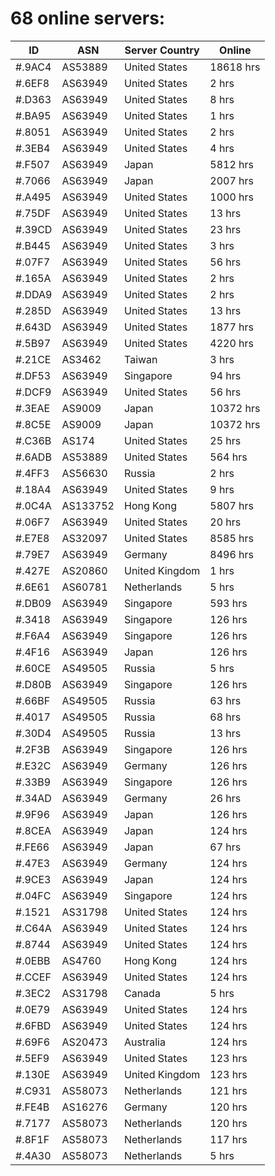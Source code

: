 # 68 online servers:

| ID | ASN | Server Country | Online |
| ------ | ------ | ------ | ------ |
| #.9AC4 | AS53889 | United States | 18618 hrs |
| #.6EF8 | AS63949 | United States | 2 hrs |
| #.D363 | AS63949 | United States | 8 hrs |
| #.BA95 | AS63949 | United States | 1 hrs |
| #.8051 | AS63949 | United States | 2 hrs |
| #.3EB4 | AS63949 | United States | 4 hrs |
| #.F507 | AS63949 | Japan | 5812 hrs |
| #.7066 | AS63949 | Japan | 2007 hrs |
| #.A495 | AS63949 | United States | 1000 hrs |
| #.75DF | AS63949 | United States | 13 hrs |
| #.39CD | AS63949 | United States | 23 hrs |
| #.B445 | AS63949 | United States | 3 hrs |
| #.07F7 | AS63949 | United States | 56 hrs |
| #.165A | AS63949 | United States | 2 hrs |
| #.DDA9 | AS63949 | United States | 2 hrs |
| #.285D | AS63949 | United States | 13 hrs |
| #.643D | AS63949 | United States | 1877 hrs |
| #.5B97 | AS63949 | United States | 4220 hrs |
| #.21CE | AS3462 | Taiwan | 3 hrs |
| #.DF53 | AS63949 | Singapore | 94 hrs |
| #.DCF9 | AS63949 | United States | 56 hrs |
| #.3EAE | AS9009 | Japan | 10372 hrs |
| #.8C5E | AS9009 | Japan | 10372 hrs |
| #.C36B | AS174 | United States | 25 hrs |
| #.6ADB | AS53889 | United States | 564 hrs |
| #.4FF3 | AS56630 | Russia | 2 hrs |
| #.18A4 | AS63949 | United States | 9 hrs |
| #.0C4A | AS133752 | Hong Kong | 5807 hrs |
| #.06F7 | AS63949 | United States | 20 hrs |
| #.E7E8 | AS32097 | United States | 8585 hrs |
| #.79E7 | AS63949 | Germany | 8496 hrs |
| #.427E | AS20860 | United Kingdom | 1 hrs |
| #.6E61 | AS60781 | Netherlands | 5 hrs |
| #.DB09 | AS63949 | Singapore | 593 hrs |
| #.3418 | AS63949 | Singapore | 126 hrs |
| #.F6A4 | AS63949 | Singapore | 126 hrs |
| #.4F16 | AS63949 | Japan | 126 hrs |
| #.60CE | AS49505 | Russia | 5 hrs |
| #.D80B | AS63949 | Singapore | 126 hrs |
| #.66BF | AS49505 | Russia | 63 hrs |
| #.4017 | AS49505 | Russia | 68 hrs |
| #.30D4 | AS49505 | Russia | 13 hrs |
| #.2F3B | AS63949 | Singapore | 126 hrs |
| #.E32C | AS63949 | Germany | 126 hrs |
| #.33B9 | AS63949 | Singapore | 126 hrs |
| #.34AD | AS63949 | Germany | 26 hrs |
| #.9F96 | AS63949 | Japan | 126 hrs |
| #.8CEA | AS63949 | Japan | 124 hrs |
| #.FE66 | AS63949 | Japan | 67 hrs |
| #.47E3 | AS63949 | Germany | 124 hrs |
| #.9CE3 | AS63949 | Japan | 124 hrs |
| #.04FC | AS63949 | Singapore | 124 hrs |
| #.1521 | AS31798 | United States | 124 hrs |
| #.C64A | AS63949 | United States | 124 hrs |
| #.8744 | AS63949 | United States | 124 hrs |
| #.0EBB | AS4760 | Hong Kong | 124 hrs |
| #.CCEF | AS63949 | United States | 124 hrs |
| #.3EC2 | AS31798 | Canada | 5 hrs |
| #.0E79 | AS63949 | United States | 124 hrs |
| #.6FBD | AS63949 | United States | 124 hrs |
| #.69F6 | AS20473 | Australia | 124 hrs |
| #.5EF9 | AS63949 | United States | 123 hrs |
| #.130E | AS63949 | United Kingdom | 123 hrs |
| #.C931 | AS58073 | Netherlands | 121 hrs |
| #.FE4B | AS16276 | Germany | 120 hrs |
| #.7177 | AS58073 | Netherlands | 120 hrs |
| #.8F1F | AS58073 | Netherlands | 117 hrs |
| #.4A30 | AS58073 | Netherlands | 5 hrs |


